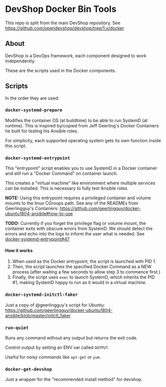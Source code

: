 # DevShop Docker Bin Tools

This repo is split from the main DevShop repository. 
See https://github.com/opendevshop/devshop/tree/1.x/docker

## About

DevShop is a DevOps framework, each component designed to work independently.

These are the scripts used in the Docker components.

## Scripts

In the order they are used:

### `docker-systemd-prepare`

Modifies the container OS (at buildtime) to be able to run SystemD (at runtime). This is inspired by/copied from Jeff Geerling's Docker Containers he built for testing his Ansible roles.   

For simplicity, each supported operating system gets its own function inside this script.

### `docker-systemd-entrypoint`

This "entrypoint" script enables you to use SystemD in a Docker container and still run a "Docker Command" on container launch.

This creates a "virtual machine" like environment where multiple services can be installed. This is necessary to fully test Ansible roles.

**NOTE:** Using this entrypoint requires a privileged container and volume mounts to the linux CGroups path. See any of the READMEs from Geerlingguy's Containers: https://github.com/geerlingguy/docker-ubuntu1804-ansible#how-to-use

**TODO:** Currently if you forget the privilege flag or volume mount, the container exits with obscure errors from SystemD. We should detect the errors and echo into the logs to inform the user what is needed. See [docker-systemd-entrypoint#47](./docker-systemd-entrypoint#47)


#### How it works

1. When used as the Docker entrypoint, the script is launched with PID 1. 
2. Then, the script launches the specified Docker Command as a NEW process (after waiting a few seconds to allow step 3 to commence first.)
3. Finally, the script uses `exec` to launch SystemD, which inherits the PID #1, making SystemD happy to run as it would in a virtual machine. 
 
### `docker-systemd-initctl-faker`

Just a copy of @geerlingguy's script for Ubuntu: https://github.com/geerlingguy/docker-ubuntu1804-ansible/blob/master/initctl_faker

### `run-quiet`

Runs any command without any output but returns the exit code.

Control output by setting an ENV var called `OUTPUT`. 

Useful for noisy commands like `apt-get` or `yum`.

### `docker-get-devshop`

Just a wrapper for the "recommended install method" for devshop.
